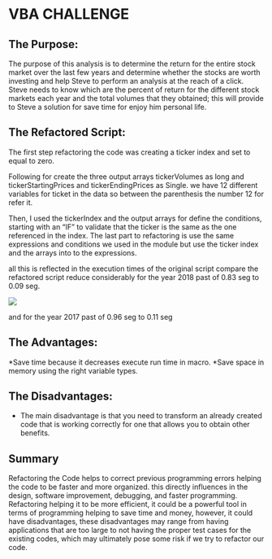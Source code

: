 # VBA CHALLENGE
## The Purpose:

The purpose of this analysis is to determine the return for the entire stock market over the last few years and determine whether the stocks are worth investing and help Steve to perform an analysis at the reach of a click. Steve needs to know which are the percent of return for the different stock markets each year and the total volumes that they obtained; this will provide to Steve a solution for save time for enjoy him personal life. 

## The Refactored Script:

The first step refactoring the code was creating a ticker index and set to equal to zero.
 
Following for create the three output arrays tickerVolumes as long and tickerStartingPrices and tickerEndingPrices as Single. we have 12 different variables for ticket in the data so between the parenthesis the number 12 for refer it. 			
 

Then, I used the tickerIndex and the output arrays for define the conditions, starting with an “IF” to validate that the ticker is the same as the one referenced in the index. The last part to refactoring is use the same expressions and conditions we used in the module but use the ticker index and the arrays into to the expressions.
 

all this is reflected in the execution times of the original script compare the refactored script reduce considerably for the year 2018 past of 0.83 seg to 0.09 seg.

![](stocks-analysis/resources/VBA_Challenge_2017.png)  



and for the year 2017 past of 0.96 seg to 0.11 seg
  



## The Advantages:

*Save time because it decreases execute run time in macro.
*Save space in memory using the right variable types. 

 ## The Disadvantages:

* The main disadvantage is that you need to transform an already created code that is working correctly for one that allows you to obtain other benefits.

## Summary 
Refactoring the Code helps to correct previous programming errors helping the code to be faster and more organized. this directly influences in the design, software improvement, debugging, and faster programming. Refactoring helping it to be more efficient, it could be a powerful tool in terms of programming helping to save time and money, however, it could have disadvantages, these disadvantages may range from having applications that are too large to not having the proper test cases for the existing codes, which may ultimately pose some risk if we try to refactor our code.

